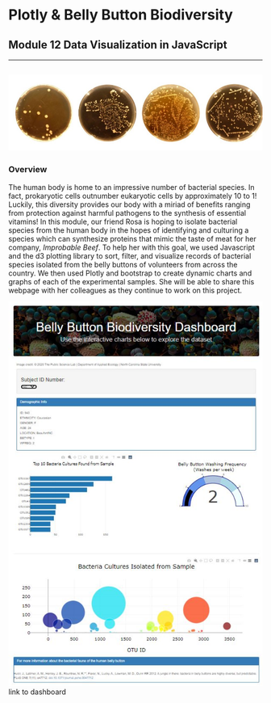 # Plotly & Belly Button Biodiversity
## Module 12 Data Visualization in JavaScript
---
![image of bacteria](https://github.com/murphyk2021/Belly_button_bacteria/blob/7d4ff569e8bf6a6b415457a6a3c3d12c0469713e/images/bellybuttonbacteria.JPG)
---
### Overview
The human body is home to an impressive number of bacterial species.  In fact, prokaryotic cells outnumber eukaryotic cells by approximately 10 to 1! Luckily, this diversity provides our body with a miriad of benefits ranging from protection against harmful pathogens to the synthesis of essential vitamins!  In this module, our friend Rosa is hoping to isolate bacterial species from the human body in the hopes of identifying and culturing a species which can synthesize proteins that mimic the taste of meat for her company, *Improbable Beef*.  To help her with this goal, we used Javascript and the d3 plotting library to sort, filter, and visualize records of bacterial species isolated from the belly buttons of volunteers from across the country.  We then used Plotly and bootstrap to create dynamic charts and graphs of each of the experimental samples.  She will be able to share this webpage with her colleagues as they continue to work on this project.

![image of dashboard](https://github.com/murphyk2021/Belly_button_bacteria/blob/d3d7903b82185126ece3ae47a48ffc53c0a2bdcb/images/belly%20button%20dashboard.JPG)
link to dashboard
